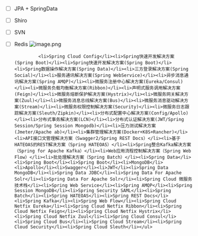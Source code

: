  - [ ] JPA + SpringData
 - [ ] Shiro
 - [ ] SVN
 - [ ] Redis
 ![image.png](https://i.loli.net/2020/01/17/y893ZFaMj2AiesQ.png)                  
                    
                    
                    
                    
                    
                    
                    
                    
                    
                    
                    
                    
                    
                    
                    
                    
                    
                    
                    
                    
                    
                    
                    
                    
                    
                    
                    
                    
                    
                    
                    
                    
                    
                    
                    
                    
                    
                    
                    
                    
                    
                    
                    
                    
                    
                    
                    
                    
                    
                    
                    
                    
                    
                    
                    
                <li>Spring Cloud Config</li><li>Spring快速开发解决方案(Spring Boot)</li><li>Spring快速开发解决方案(Spring Boot)</li><li>Spring数据操作解决方案(Spring Data)</li><li>三方登录解决方案(Spring Social)</li><li>服务通讯解决方案(Spring WebService)</li><li>异步消息通讯解决方案(Spring AMQP)</li><li>微服务注册中心解决方案(Eureka/Consul)</li><li>微服务负载均衡解决方案(Ribbon)</li><li>声明式服务调用解决方案(Feign)</li><li>微服务熔断保护解决方案(Hystrix)</li><li>微服务网关解决方案(Zuul)</li><li>微服务消息总线解决方案(Bus)</li><li>微服务消息驱动解决方案(Stream)</li><li>微服务权限控制解决方案(Security)</li><li>微服务日志跟踪解决方案(Sleuth/Zipkin)</li><li>分布式配置中心解决方案(Config/Apollo)</li><li>分布式事务解决方案(LCN)</li><li>分布式认证解决方案(JWT/Spring Session/Spring Session Mongodb)</li><li>压力测试解决方案(Jmeter/Apache ab)</li><li>集群管理解决方案(Docker+K8S+Rancher)</li><li>API接口文管理解决方案（Swagger2/Spring REST Docs）</li><li>基于HATEOAS的REST解决方案（Spring HATEOAS）</li><li>Spring整合Kafka解决方案（Spring for Apache Kafka）</li><li>Web应用流程控制解决方案（Spring Web Flow）</li><li>批处理解决方案（Spring Batch）</li><li>Spring Data</li><li>Spring Boot</li><li>Spring Boot</li><li>MongoDB</li><li>Apollo</li><li>Swagger</li><li>JWT</li><li>Spring Data MongoDB</li><li>Spring Data JDBC</li><li>Spring Data For Apache Solr</li><li>Spring Data For Apache Solr</li><li>Spring Cloud 微服务技术栈</li><li>Spring Web Service</li><li>Spring AMQP</li><li>Spring Session MongoDB</li><li>Spring Security SAML</li><li>Spring Batch</li><li>Spring HATEOAS</li><li>Spring REST Docs</li><li>Spring Kafka</li><li>Spring Web Flow</li><li>Spring Cloud Netfix Eureka</li><li>Spring Cloud Netfix Ribbon</li><li>Spring Cloud Netfix Feign</li><li>Spring Cloud Netfix Hystrix</li><li>Spring Cloud Netfix Zuul</li><li>Spring Cloud Consul</li><li>Spring Cloud Bus</li><li>Spring Cloud Stream</li><li>Spring Cloud Security</li><li>Spring Cloud Sleuth</li></ul>